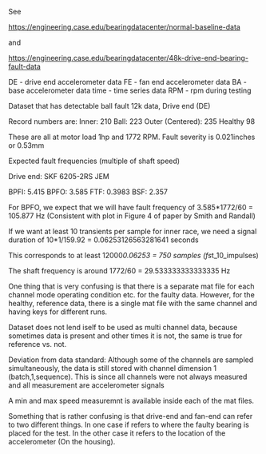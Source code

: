 See 

https://engineering.case.edu/bearingdatacenter/normal-baseline-data

and 

https://engineering.case.edu/bearingdatacenter/48k-drive-end-bearing-fault-data

DE - drive end accelerometer data
FE - fan end accelerometer data
BA - base accelerometer data
time - time series data
RPM - rpm during testing

Dataset that has detectable ball fault
12k data, Drive end (DE)

Record numbers are:
Inner:            210 
Ball:             223
Outer (Centered): 235
Healthy            98

These are all at motor load 1hp and 1772 RPM.
Fault severity is 0.021inches or 0.53mm


Expected fault frequencies (multiple of shaft speed)

Drive end: SKF 6205-2RS JEM

BPFI: 5.415
BPFO: 3.585
FTF: 0.3983
BSF: 2.357

For BPFO, we expect that we will have fault frequency of 3.585*1772/60 = 105.877 Hz (Consistent with plot in Figure 4 of paper by Smith and Randall)

If we want at least 10 transients per sample for inner race, we need a signal duration of 
10*1/159.92 = 0.06253126563281641 seconds 

This corresponds to at least 
12000*0.06253 = 750 samples (fs*t_10_impulses)



The shaft frequency is around 1772/60 = 29.533333333333335 Hz


One thing that is very confusing is that there is a separate mat file for each channel mode operating condition etc. for the faulty data.
However, for the healthy, reference data, there is a single mat file with the same channel and having keys for different runs.

Dataset does not lend iself to be used as multi channel data, because sometimes data is present and other times it is not, the same is true for reference vs. not. 

Deviation from data standard:
Although some of the channels are sampled simultaneously, the data is still stored with channel dimension 1 (batch,1,sequence).
This is since all channels were not always measured and all measurement are accelerometer signals

A min and max speed measuremnt is available inside each of the mat files.

Something that is rather  confusing is that drive-end and fan-end can refer to two different things.
In one case if refers to where the faulty bearing is placed for the test.
In the other case it refers to the location of the accelerometer (On the housing).
